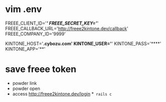 # vim .env

FREEE_CLIENT_ID='***'
FREEE_SECRET_KEY='***'
FREEE_CALLBACK_URL='http://freee2kintone.dev/callback'
FREEE_COMPANY_ID='9999'

KINTONE_HOST='****.cybozu.com'
KINTONE_USER='****'
KINTONE_PASS='****'
KINTONE_APP='**'

# save freee token
* powder link
* powder open
* access http://freee2kintone.dev/login
*` rails c`
